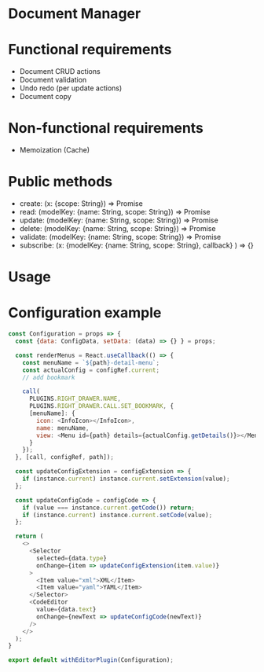 # Document Manager

# Functional requirements

- Document CRUD actions
- Document validation
- Undo redo (per update actions)
- Document copy

# Non-functional requirements

- Memoization (Cache)

# Public methods

- create: (x: {scope: String}) => Promise<Model>
- read: (modelKey: {name: String, scope: String}) => Promise<Model>
- update: (modelKey: {name: String, scope: String}) => Promise<Boolean>
- delete: (modelKey: {name: String, scope: String}) => Promise<Boolean>
- validate: (modelKey: {name: String, scope: String}) => Promise<Boolean>
- subscribe: (x: {modelKey: {name: String, scope: String}, callback} ) => {}

# Usage

# Configuration example

```javascript
const Configuration = props => {
  const {data: ConfigData, setData: (data) => {} } = props;

  const renderMenus = React.useCallback(() => {
    const menuName = `${path}-detail-menu`;
    const actualConfig = configRef.current;
    // add bookmark

    call(
      PLUGINS.RIGHT_DRAWER.NAME,
      PLUGINS.RIGHT_DRAWER.CALL.SET_BOOKMARK, {
      [menuName]: {
        icon: <InfoIcon></InfoIcon>,
        name: menuName,
        view: <Menu id={path} details={actualConfig.getDetails()}></Menu>
      }
    });
  }, [call, configRef, path]);

  const updateConfigExtension = configExtension => {
    if (instance.current) instance.current.setExtension(value);
  };

  const updateConfigCode = configCode => {
    if (value === instance.current.getCode()) return;
    if (instance.current) instance.current.setCode(value);
  };

  return (
    <>
      <Selector
        selected={data.type}
        onChange={item => updateConfigExtension(item.value)}
      >
        <Item value="xml">XML</Item>
        <Item value="yaml">YAML</Item>
      </Selector>
      <CodeEditor
        value={data.text}
        onChange={newText => updateConfigCode(newText)}
      />
    </>
  );
}

export default withEditorPlugin(Configuration);
```
